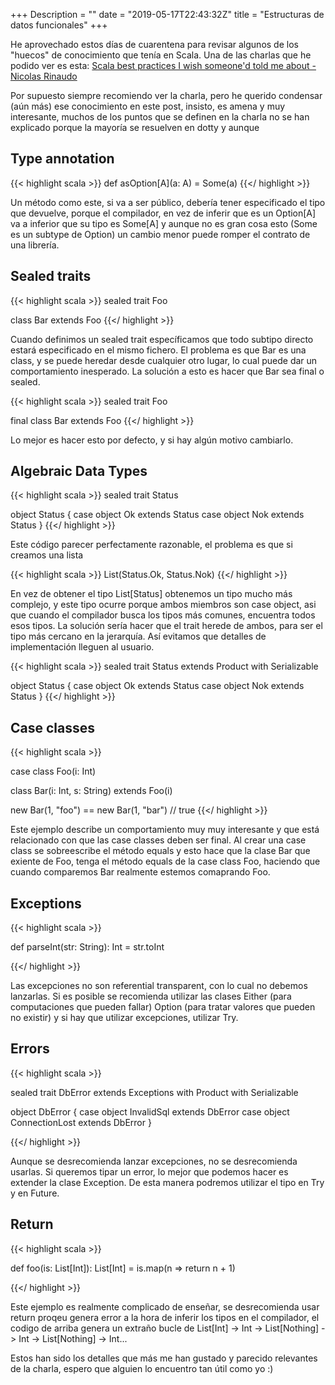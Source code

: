 +++
Description = ""
date = "2019-05-17T22:43:32Z"
title = "Estructuras de datos funcionales"
+++

He aprovechado estos días de cuarentena para revisar algunos de los "huecos" de conocimiento que tenía en Scala. Una de las charlas que he podido ver es esta: [Scala best practices I wish someone'd told me about - Nicolas Rinaudo](https://www.youtube.com/watch?v=DGa58FfiMqc)

Por supuesto siempre recomiendo ver la charla, pero he querido condensar (aún más) ese conocimiento en este post, insisto, es amena y muy interesante, muchos de los puntos que se definen en la charla no se han explicado porque la mayoría se resuelven en dotty y aunque 


## Type annotation

{{< highlight scala >}}
def asOption[A](a: A) = Some(a)
{{</ highlight >}}

Un método como este, si va a ser público, debería tener especificado el tipo que devuelve, porque el compilador, en vez de inferir que es un Option[A] va a inferior que su tipo es Some[A] y aunque no es gran cosa esto (Some es un subtype de Option) un cambio menor puede romper el contrato de una librería.

## Sealed traits

{{< highlight scala >}}
sealed trait Foo

class Bar extends Foo
{{</ highlight >}}

Cuando definimos un sealed trait específicamos que todo subtipo directo estará especificado en el mismo fichero. El problema es que Bar es una class, y se puede heredar desde cualquier otro lugar, lo cual puede dar un comportamiento inesperado. La solución a esto es hacer que Bar sea final o sealed.


{{< highlight scala >}}
sealed trait Foo

final class Bar extends Foo
{{</ highlight >}}

Lo mejor es hacer esto por defecto, y si hay algún motivo cambiarlo.

## Algebraic Data Types

{{< highlight scala >}}
sealed trait Status 

object Status {
    case object Ok extends Status
    case object Nok extends Status
}
{{</ highlight >}}

Este código parecer perfectamente razonable, el problema es que si creamos una lista

{{< highlight scala >}}
List(Status.Ok, Status.Nok)
{{</ highlight >}}

En vez de obtener el tipo List[Status] obtenemos un tipo mucho más complejo, y este tipo ocurre porque ambos miembros son case object, asi que cuando el compilador busca los tipos más comunes, encuentra todos esos tipos. La solución sería hacer que el trait herede de ambos, para ser el tipo más cercano en la jerarquía. Así evitamos que detalles de implementación lleguen al usuario.

{{< highlight scala >}}
sealed trait Status extends Product with Serializable

object Status {
    case object Ok extends Status
    case object Nok extends Status
}
{{</ highlight >}}

## Case classes

{{< highlight scala >}}

case class Foo(i: Int)

class Bar(i: Int, s: String) extends Foo(i)

new Bar(1, "foo") == new Bar(1, "bar") // true
{{</ highlight >}}

Este ejemplo describe un comportamiento muy muy interesante y que está relacionado con que las case classes deben ser final. Al crear una case class se sobreescribe el método equals y esto hace que la clase Bar que exiente de Foo, tenga el método equals de la case class Foo, haciendo que cuando comparemos Bar realmente estemos comaprando Foo.

## Exceptions

{{< highlight scala >}}

def parseInt(str: String): Int = str.toInt

{{</ highlight >}}

Las excepciones no son referential transparent, con lo cual no debemos lanzarlas. Si es posible se recomienda utilizar las clases Either (para computaciones que pueden fallar) Option (para tratar valores que pueden no existir) y si hay que utilizar excepciones, utilizar Try.

## Errors


{{< highlight scala >}}

sealed trait DbError extends Exceptions with Product with Serializable

object DbError {
    case object InvalidSql extends DbError
    case object ConnectionLost extends DbError
}

{{</ highlight >}}

Aunque se desrecomienda lanzar excepciones, no se desrecomienda usarlas. Si queremos tipar un error, lo mejor que podemos hacer es extender la clase Exception. De esta manera podremos utilizar el tipo en Try y en Future.

## Return

{{< highlight scala >}}

def foo(is: List[Int]): List[Int] =
is.map(n => return n + 1)

{{</ highlight >}}

Este ejemplo es realmente complicado de enseñar, se desrecomienda usar return proqeu genera error a la hora de inferir los tipos en el compilador, el codigo de arriba genera un extraño bucle de List[Int] -> Int -> List[Nothing] -> Int -> List[Nothing] -> Int... 

Estos han sido los detalles que más me han gustado y parecido relevantes de la charla, espero que alguien lo encuentro tan útil como yo :)